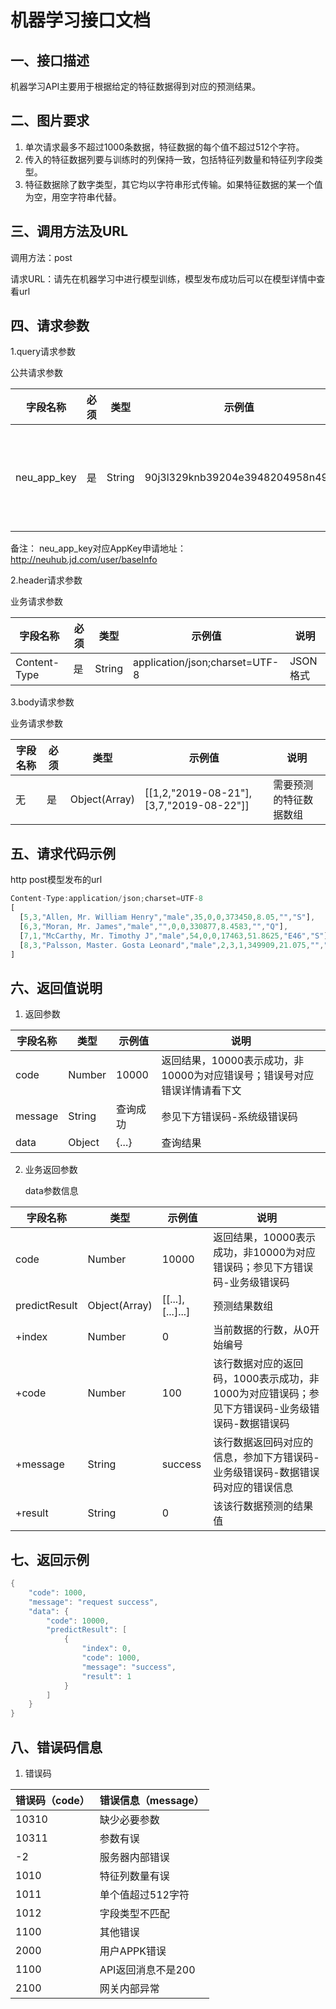 # 机器学习接口文档

## 一、接口描述

机器学习API主要用于根据给定的特征数据得到对应的预测结果。



## 二、图片要求

1. 单次请求最多不超过1000条数据，特征数据的每个值不超过512个字符。
2. 传入的特征数据列要与训练时的列保持一致，包括特征列数量和特征列字段类型。
3. 特征数据除了数字类型，其它均以字符串形式传输。如果特征数据的某一个值为空，用空字符串代替。



## 三、调用方法及URL

调用方法：post

请求URL：请先在机器学习中进行模型训练，模型发布成功后可以在模型详情中查看url



## 四、请求参数

1.query请求参数

   公共请求参数

| 字段名称     | 必须 | 类型   | 示例值                         | 说明     |
| ------------ | ---- | ------ | ------------------------------ | -------- |
| neu_app_key | 是   | String | 90j3l329knb39204e3948204958n49c | 您的appkey，可在NeuHub买家中心控制台获取 |

备注：
    neu_app_key对应AppKey申请地址：http://neuhub.jd.com/user/baseInfo

2.header请求参数

   业务请求参数

| 字段名称     | 必须 | 类型   | 示例值                         | 说明     |
| ------------ | ---- | ------ | ------------------------------ | -------- |
| Content-Type | 是   | String | application/json;charset=UTF-8 | JSON格式 |

3.body请求参数

   业务请求参数

| 字段名称 | 必须 | 类型   | 示例值                   | 说明                           |
| -------- | ---- | ------ | ------------------------ | ------------------------------ |
| 无   | 是   | Object(Array) | [[1,2,"2019-08-21"],[3,7,"2019-08-22"]] | 需要预测的特征数据数组 |



## 五、请求代码示例

http post模型发布的url

```js
Content-Type:application/json;charset=UTF-8
[
  [5,3,"Allen, Mr. William Henry","male",35,0,0,373450,8.05,"","S"],
  [6,3,"Moran, Mr. James","male","",0,0,330877,8.4583,"","Q"],
  [7,1,"McCarthy, Mr. Timothy J","male",54,0,0,17463,51.8625,"E46","S"],
  [8,3,"Palsson, Master. Gosta Leonard","male",2,3,1,349909,21.075,"","S"]
]
```



## 六、返回值说明

1. 返回参数

| 字段名称       | 类型          | 示例值        | 说明                                                         |
| -------------- | ------------- | ------------- | ------------------------------------------------------------ |
| code           | Number        | 10000         | 返回结果，10000表示成功，非10000为对应错误号；错误号对应错误详情请看下文 |
| message         | String        | 查询成功 | 参见下方错误码-系统级错误码                                                 |
| data    | Object        | {...}        | 查询结果                                               |

2. 业务返回参数

    data参数信息

| 字段名称       | 类型          | 示例值        | 说明                                                         |
| -------------- | ------------- | ------------- | ------------------------------------------------------------ |
| code           | Number        | 10000         | 返回结果，10000表示成功，非10000为对应错误码；参见下方错误码-业务级错误码 |
| predictResult  | Object(Array)        | [[...],[...]...]         | 预测结果数组                                     |
| +index        | Number        | 0         | 当前数据的行数，从0开始编号                                         |
| +code | Number | 100 | 该行数据对应的返回码，1000表示成功，非1000为对应错误码；参见下方错误码-业务级错误码-数据错误码                        |
| +message         | String        | success         | 该行数据返回码对应的信息，参加下方错误码-业务级错误码-数据错误码对应的错误信息                                                |
| +result    | String        | 0        | 该该行数据预测的结果值                                               |

   

## 七、返回示例

```java
{
    "code": 1000,
    "message": "request success",
    "data": {
        "code": 10000,
        "predictResult": [
            {
                "index": 0,
                "code": 1000,
                "message": "success",
                "result": 1
            }
        ]
    }
}
```



## 八、错误码信息

1. 错误码

| 错误码（code） | 错误信息（message） |
| -------------- | ------------------- |
| 10310          | 缺少必要参数        |
| 10311          | 参数有误            |
| -2             | 服务器内部错误      |
| 1010	        | 特征列数量有误           |
| 1011	        | 单个值超过512字符           |
| 1012	        | 字段类型不匹配           |
| 1100	        | 其他错误           |
| 2000             |  用户APPK错误      |
| 1100             |  API返回消息不是200      |
| 2100             | 网关内部异常      |
